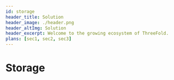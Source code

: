 ```yaml
---
id: storage
header_title: Solution
header_image: ./header.png
header_altImg: Solution
header_excerpt: Welcome to the growing ecosystem of ThreeFold.
plans: [sec1, sec2, sec3]
---
```


# Storage

